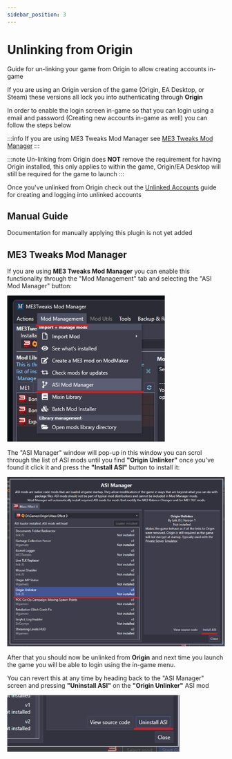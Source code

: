 ```yaml
---
sidebar_position: 3
---
```


# Unlinking from Origin

Guide for un-linking your game from Origin to allow creating accounts in-game


If you are using an Origin version of the game (Origin, EA Desktop, or Steam) these versions all lock you into authenticating through **Origin**

In order to enable the login screen in-game so that you can login using a email and password (Creating new accounts in-game as well) you can follow
the steps below

:::info
If you are using ME3 Tweaks Mod Manager see [ME3 Tweaks Mod Manager](#me3-tweaks-mod-manager)
:::

:::note
Un-linking from Origin does **NOT** remove the requirement for having Origin installed, this only applies to within the game, Origin/EA Desktop will still be required for the game to launch
:::

Once you've unlinked from Origin check out the [Unlinked Accounts](unlinked-accounts.md) guide for creating and logging into unlinked accounts

## Manual Guide

Documentation for manually applying this plugin is not yet added

## ME3 Tweaks Mod Manager

If you are using **ME3 Tweaks Mod Manager** you can enable this functionality through the "Mod Management" tab and selecting the "ASI Mod Manager" button:

![ASI mods button](./img/me3-tweaks-asi-mods.png)

The "ASI Manager" window will pop-up in this window you can scrol through the list of ASI mods until you find **"Origin Unlinker"** once you've found it click
it and press the **"Install ASI"** button to install it:

![Origin unlinker tweak](./img/me3-tweaks-origin-unlinker.png)

After that you should now be unlinked from **Origin** and next time you launch the game you will be able to login using the in-game menu.

You can revert this at any time by heading back to the "ASI Manager" screen and pressing **"Uninstall ASI"** on the **"Origin Unlinker"** ASI mod

![Origin unlinker tweak remove](./img/me3-tweaks-origin-unlinker-rem.png)



